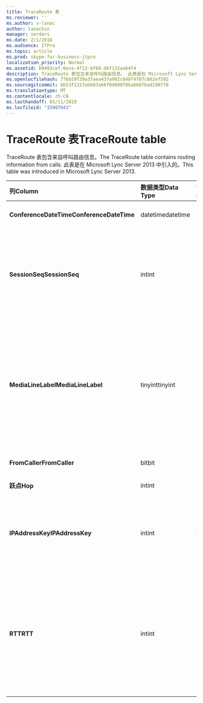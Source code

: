 ```yaml
---
title: TraceRoute 表
ms.reviewer: ''
ms.author: v-lanac
author: lanachin
manager: serdars
ms.date: 2/1/2018
ms.audience: ITPro
ms.topic: article
ms.prod: skype-for-business-itpro
localization_priority: Normal
ms.assetid: b9493cef-6ece-4f13-bf68-dbf132aab4f4
description: TraceRoute 表包含来自呼叫路由信息。 此表是在 Microsoft Lync Server 2013 中引入的。
ms.openlocfilehash: 77bb59f39a37aea437a902c848f4f07c662ef592
ms.sourcegitcommit: bb53f131fabb03a66f0d000f8ba668fbad190778
ms.translationtype: MT
ms.contentlocale: zh-CN
ms.lasthandoff: 05/11/2019
ms.locfileid: "33907043"
---
```

# <a name="traceroute-table"></a><span data-ttu-id="27b18-104">TraceRoute 表</span><span class="sxs-lookup"><span data-stu-id="27b18-104">TraceRoute table</span></span>
 
<span data-ttu-id="27b18-105">TraceRoute 表包含来自呼叫路由信息。</span><span class="sxs-lookup"><span data-stu-id="27b18-105">The TraceRoute table contains routing information from calls.</span></span> <span data-ttu-id="27b18-106">此表是在 Microsoft Lync Server 2013 中引入的。</span><span class="sxs-lookup"><span data-stu-id="27b18-106">This table was introduced in Microsoft Lync Server 2013.</span></span>
  
|<span data-ttu-id="27b18-107">**列**</span><span class="sxs-lookup"><span data-stu-id="27b18-107">**Column**</span></span>|<span data-ttu-id="27b18-108">**数据类型**</span><span class="sxs-lookup"><span data-stu-id="27b18-108">**Data Type**</span></span>|<span data-ttu-id="27b18-109">**键/索引**</span><span class="sxs-lookup"><span data-stu-id="27b18-109">**Key/Index**</span></span>|<span data-ttu-id="27b18-110">**详细信息**</span><span class="sxs-lookup"><span data-stu-id="27b18-110">**Details**</span></span>|
|:-----|:-----|:-----|:-----|
|<span data-ttu-id="27b18-111">**ConferenceDateTime**</span><span class="sxs-lookup"><span data-stu-id="27b18-111">**ConferenceDateTime**</span></span> <br/> |<span data-ttu-id="27b18-112">datetime</span><span class="sxs-lookup"><span data-stu-id="27b18-112">datetime</span></span>  <br/> |<span data-ttu-id="27b18-113">主、 外</span><span class="sxs-lookup"><span data-stu-id="27b18-113">Primary, Foreign</span></span>  <br/> |<span data-ttu-id="27b18-114">日期和呼叫开始的时间。</span><span class="sxs-lookup"><span data-stu-id="27b18-114">Date and time that the call began.</span></span>  <br/> |
|<span data-ttu-id="27b18-115">**SessionSeq**</span><span class="sxs-lookup"><span data-stu-id="27b18-115">**SessionSeq**</span></span> <br/> |<span data-ttu-id="27b18-116">int</span><span class="sxs-lookup"><span data-stu-id="27b18-116">int</span></span>  <br/> |<span data-ttu-id="27b18-117">主、 外</span><span class="sxs-lookup"><span data-stu-id="27b18-117">Primary, Foreign</span></span>  <br/> |<span data-ttu-id="27b18-118">用来区分可能在相同日期和相同时间开始的多个呼叫的唯一标识符。</span><span class="sxs-lookup"><span data-stu-id="27b18-118">Unique identifier used to distinguish between multiple calls that might have begun on the same date and at the same time.</span></span>  <br/> |
|<span data-ttu-id="27b18-119">**MediaLineLabel**</span><span class="sxs-lookup"><span data-stu-id="27b18-119">**MediaLineLabel**</span></span> <br/> |<span data-ttu-id="27b18-120">tinyint</span><span class="sxs-lookup"><span data-stu-id="27b18-120">tinyint</span></span>  <br/> |<span data-ttu-id="27b18-121">主、 外</span><span class="sxs-lookup"><span data-stu-id="27b18-121">Primary, Foreign</span></span>  <br/> |<span data-ttu-id="27b18-122">代表在呼叫中使用的视频线的类型。</span><span class="sxs-lookup"><span data-stu-id="27b18-122">Represents the type of video line used in the call.</span></span> <span data-ttu-id="27b18-123">允许的值包括：</span><span class="sxs-lookup"><span data-stu-id="27b18-123">Allowed values are:</span></span>  <br/> <span data-ttu-id="27b18-124">0-音频</span><span class="sxs-lookup"><span data-stu-id="27b18-124">0 - Audio</span></span>  <br/> <span data-ttu-id="27b18-125">1-视频</span><span class="sxs-lookup"><span data-stu-id="27b18-125">1 - Video</span></span>  <br/> <span data-ttu-id="27b18-126">2-全景视频</span><span class="sxs-lookup"><span data-stu-id="27b18-126">2 - Panoramic video</span></span>  <br/> <span data-ttu-id="27b18-127">3-应用程序/桌面共享</span><span class="sxs-lookup"><span data-stu-id="27b18-127">3 - Application/Desktop sharing</span></span>  <br/> |
|<span data-ttu-id="27b18-128">**FromCaller**</span><span class="sxs-lookup"><span data-stu-id="27b18-128">**FromCaller**</span></span> <br/> |<span data-ttu-id="27b18-129">bit</span><span class="sxs-lookup"><span data-stu-id="27b18-129">bit</span></span>  <br/> |<span data-ttu-id="27b18-130">Primary</span><span class="sxs-lookup"><span data-stu-id="27b18-130">Primary</span></span>  <br/> |<span data-ttu-id="27b18-131">发出呼叫的终结点。</span><span class="sxs-lookup"><span data-stu-id="27b18-131">Endpoint that placed the call.</span></span>  <br/> |
|<span data-ttu-id="27b18-132">**跃点**</span><span class="sxs-lookup"><span data-stu-id="27b18-132">**Hop**</span></span> <br/> |<span data-ttu-id="27b18-133">int</span><span class="sxs-lookup"><span data-stu-id="27b18-133">int</span></span>  <br/> ||<span data-ttu-id="27b18-134">网络跃点 /</span><span class="sxs-lookup"><span data-stu-id="27b18-134">Network hop/</span></span>  <br/> |
|<span data-ttu-id="27b18-135">**IPAddressKey**</span><span class="sxs-lookup"><span data-stu-id="27b18-135">**IPAddressKey**</span></span> <br/> |<span data-ttu-id="27b18-136">int</span><span class="sxs-lookup"><span data-stu-id="27b18-136">int</span></span>  <br/> |<span data-ttu-id="27b18-137">外</span><span class="sxs-lookup"><span data-stu-id="27b18-137">Foreign</span></span>  <br/> |<span data-ttu-id="27b18-138">IP 地址的唯一标识符。</span><span class="sxs-lookup"><span data-stu-id="27b18-138">Unique identifier for the IP address.</span></span> <span data-ttu-id="27b18-139">[IPAddress 表](ipaddress.md)中存储的 IP 地址信息。</span><span class="sxs-lookup"><span data-stu-id="27b18-139">IP address information is stored in the [IPAddress table](ipaddress.md).</span></span>  <br/> |
|<span data-ttu-id="27b18-140">**RTT**</span><span class="sxs-lookup"><span data-stu-id="27b18-140">**RTT**</span></span> <br/> |<span data-ttu-id="27b18-141">int</span><span class="sxs-lookup"><span data-stu-id="27b18-141">int</span></span>  <br/> ||<span data-ttu-id="27b18-142">往返时间。</span><span class="sxs-lookup"><span data-stu-id="27b18-142">Roundtrip time.</span></span> <span data-ttu-id="27b18-143">往返时间度量语音数据包可以到达其目标，然后发送后已被接收的通知所需的时间量。</span><span class="sxs-lookup"><span data-stu-id="27b18-143">The roundtrip time measures the amount of time it takes for a voice packet to reach its destination and then send back notification that it was received.</span></span>  <br/> |
   

